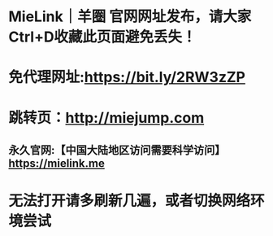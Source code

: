 #  MieLink｜羊圈 官网网址发布，请大家Ctrl+D收藏此页面避免丢失！

# 免代理网址:https://bit.ly/2RW3zZP

# 跳转页：http://miejump.com

## 永久官网:【中国大陆地区访问需要科学访问】 <br>https://mielink.me
# 无法打开请多刷新几遍，或者切换网络环境尝试
